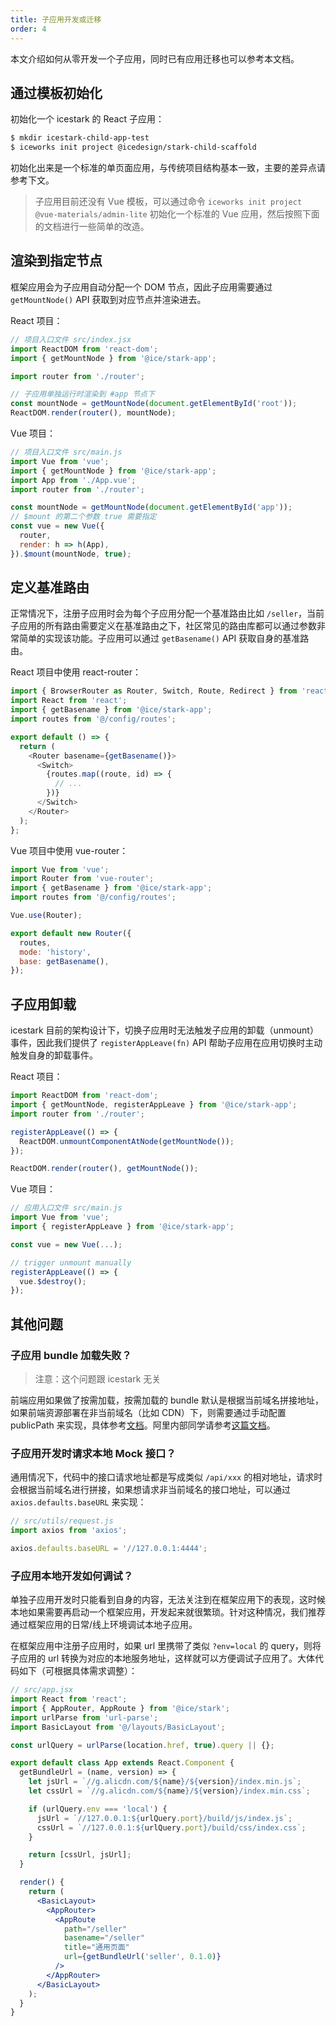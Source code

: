 ```yaml
---
title: 子应用开发或迁移
order: 4
---
```


本文介绍如何从零开发一个子应用，同时已有应用迁移也可以参考本文档。

## 通过模板初始化

初始化一个 icestark 的 React 子应用：

```bash
$ mkdir icestark-child-app-test
$ iceworks init project @icedesign/stark-child-scaffold
```

初始化出来是一个标准的单页面应用，与传统项目结构基本一致，主要的差异点请参考下文。

> 子应用目前还没有 Vue 模板，可以通过命令 `iceworks init project @vue-materials/admin-lite` 初始化一个标准的 Vue 应用，然后按照下面的文档进行一些简单的改造。

## 渲染到指定节点

框架应用会为子应用自动分配一个 DOM 节点，因此子应用需要通过 `getMountNode()` API 获取到对应节点并渲染进去。

React 项目：

```jsx
// 项目入口文件 src/index.jsx
import ReactDOM from 'react-dom';
import { getMountNode } from '@ice/stark-app';

import router from './router';

// 子应用单独运行时渲染到 #app 节点下
const mountNode = getMountNode(document.getElementById('root'));
ReactDOM.render(router(), mountNode);
```

Vue 项目：

```js
// 项目入口文件 src/main.js
import Vue from 'vue';
import { getMountNode } from '@ice/stark-app';
import App from './App.vue';
import router from './router';

const mountNode = getMountNode(document.getElementById('app'));
// $mount 的第二个参数 true 需要指定
const vue = new Vue({
  router,
  render: h => h(App),
}).$mount(mountNode, true);
```

## 定义基准路由

正常情况下，注册子应用时会为每个子应用分配一个基准路由比如 `/seller`，当前子应用的所有路由需要定义在基准路由之下，社区常见的路由库都可以通过参数非常简单的实现该功能。子应用可以通过 `getBasename()` API 获取自身的基准路由。

React 项目中使用 react-router：

```js
import { BrowserRouter as Router, Switch, Route, Redirect } from 'react-router-dom';
import React from 'react';
import { getBasename } from '@ice/stark-app';
import routes from '@/config/routes';

export default () => {
  return (
    <Router basename={getBasename()}>
      <Switch>
        {routes.map((route, id) => {
          // ...
        })}
      </Switch>
    </Router>
  );
};
```

Vue 项目中使用 vue-router：

```js
import Vue from 'vue';
import Router from 'vue-router';
import { getBasename } from '@ice/stark-app';
import routes from '@/config/routes';

Vue.use(Router);

export default new Router({
  routes,
  mode: 'history',
  base: getBasename(),
});
```

## 子应用卸载

icestark 目前的架构设计下，切换子应用时无法触发子应用的卸载（unmount）事件，因此我们提供了 `registerAppLeave(fn)` API 帮助子应用在应用切换时主动触发自身的卸载事件。

React 项目：

```jsx
import ReactDOM from 'react-dom';
import { getMountNode, registerAppLeave } from '@ice/stark-app';
import router from './router';

registerAppLeave(() => {
  ReactDOM.unmountComponentAtNode(getMountNode());
});

ReactDOM.render(router(), getMountNode());
```

Vue 项目：

```js
// 应用入口文件 src/main.js
import Vue from 'vue';
import { registerAppLeave } from '@ice/stark-app';

const vue = new Vue(...);

// trigger unmount manually
registerAppLeave(() => {
  vue.$destroy();
});
```

## 其他问题

### 子应用 bundle 加载失败？

> 注意：这个问题跟 icestark 无关

前端应用如果做了按需加载，按需加载的 bundle 默认是根据当前域名拼接地址，如果前端资源部署在非当前域名（比如 CDN）下，则需要通过手动配置 publicPath 来实现，具体参考[文档](https://ice.alibaba-inc.com/docs/cli/config/config#publicPath)。阿里内部同学请参考[这篇文档](/docs/cli/feature/cloud-build)。

### 子应用开发时请求本地 Mock 接口？

通用情况下，代码中的接口请求地址都是写成类似 `/api/xxx` 的相对地址，请求时会根据当前域名进行拼接，如果想请求非当前域名的接口地址，可以通过 `axios.defaults.baseURL` 来实现：

```js
// src/utils/request.js
import axios from 'axios';

axios.defaults.baseURL = '//127.0.0.1:4444';
```

### 子应用本地开发如何调试？

单独子应用开发时只能看到自身的内容，无法关注到在框架应用下的表现，这时候本地如果需要再启动一个框架应用，开发起来就很繁琐。针对这种情况，我们推荐通过框架应用的日常/线上环境调试本地子应用。

在框架应用中注册子应用时，如果 url 里携带了类似 `?env=local` 的 query，则将子应用的 url 转换为对应的本地服务地址，这样就可以方便调试子应用了。大体代码如下（可根据具体需求调整）：

```jsx
// src/app.jsx
import React from 'react';
import { AppRouter, AppRoute } from '@ice/stark';
import urlParse from 'url-parse';
import BasicLayout from '@/layouts/BasicLayout';

const urlQuery = urlParse(location.href, true).query || {};

export default class App extends React.Component {
  getBundleUrl = (name, version) => {
    let jsUrl = `//g.alicdn.com/${name}/${version}/index.min.js`;
    let cssUrl = `//g.alicdn.com/${name}/${version}/index.min.css`;

    if (urlQuery.env === 'local') {
      jsUrl = `//127.0.0.1:${urlQuery.port}/build/js/index.js`;
      cssUrl = `//127.0.0.1:${urlQuery.port}/build/css/index.css`;
    }

    return [cssUrl, jsUrl];
  }

  render() {
    return (
      <BasicLayout>
        <AppRouter>
          <AppRoute
            path="/seller"
            basename="/seller"
            title="通用页面"
            url={getBundleUrl('seller', 0.1.0)}
          />
        </AppRouter>
      </BasicLayout>
    );
  }
}
```